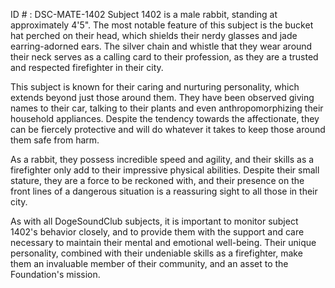 ID # : DSC-MATE-1402
Subject 1402 is a male rabbit, standing at approximately 4'5". The most notable feature of this subject is the bucket hat perched on their head, which shields their nerdy glasses and jade earring-adorned ears. The silver chain and whistle that they wear around their neck serves as a calling card to their profession, as they are a trusted and respected firefighter in their city.

This subject is known for their caring and nurturing personality, which extends beyond just those around them. They have been observed giving names to their car, talking to their plants and even anthropomorphizing their household appliances. Despite the tendency towards the affectionate, they can be fiercely protective and will do whatever it takes to keep those around them safe from harm.

As a rabbit, they possess incredible speed and agility, and their skills as a firefighter only add to their impressive physical abilities. Despite their small stature, they are a force to be reckoned with, and their presence on the front lines of a dangerous situation is a reassuring sight to all those in their city.

As with all DogeSoundClub subjects, it is important to monitor subject 1402's behavior closely, and to provide them with the support and care necessary to maintain their mental and emotional well-being. Their unique personality, combined with their undeniable skills as a firefighter, make them an invaluable member of their community, and an asset to the Foundation's mission.